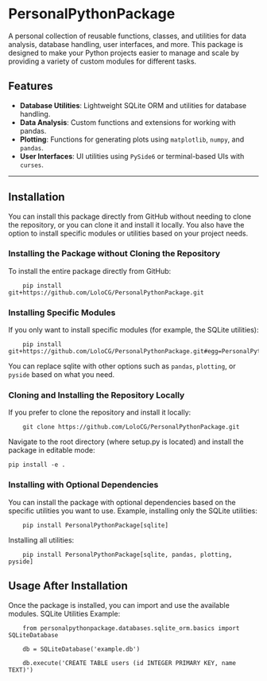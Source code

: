 # PersonalPythonPackage

A personal collection of reusable functions, classes, and utilities for data analysis, database handling, user interfaces, and more. This package is designed to make your Python projects easier to manage and scale by providing a variety of custom modules for different tasks.

## Features

- **Database Utilities**: Lightweight SQLite ORM and utilities for database handling.
- **Data Analysis**: Custom functions and extensions for working with pandas.
- **Plotting**: Functions for generating plots using `matplotlib`, `numpy`, and `pandas`.
- **User Interfaces**: UI utilities using `PySide6` or terminal-based UIs with `curses`.

---

## Installation

You can install this package directly from GitHub without needing to clone the repository, or you can clone it and install it locally. You also have the option to install specific modules or utilities based on your project needs.

### Installing the Package without Cloning the Repository

To install the entire package directly from GitHub:

        pip install git+https://github.com/LoloCG/PersonalPythonPackage.git

### Installing Specific Modules

If you only want to install specific modules (for example, the SQLite utilities):

        pip install git+https://github.com/LoloCG/PersonalPythonPackage.git#egg=PersonalPythonPackage[sqlite]

You can replace sqlite with other options such as `pandas`, `plotting`, or `pyside` based on what you need.


### Cloning and Installing the Repository Locally

If you prefer to clone the repository and install it locally:

        git clone https://github.com/LoloCG/PersonalPythonPackage.git

Navigate to the root directory (where setup.py is located) and install the package in editable mode:

    pip install -e .

### Installing with Optional Dependencies

You can install the package with optional dependencies based on the specific utilities you want to use.
Example, installing only the SQLite utilities:

        pip install PersonalPythonPackage[sqlite]

Installing all utilities:

        pip install PersonalPythonPackage[sqlite, pandas, plotting, pyside]

## Usage After Installation
Once the package is installed, you can import and use the available modules. 
SQLite Utilities Example:

        from personalpythonpackage.databases.sqlite_orm.basics import SQLiteDatabase

        db = SQLiteDatabase('example.db')

        db.execute('CREATE TABLE users (id INTEGER PRIMARY KEY, name TEXT)')
